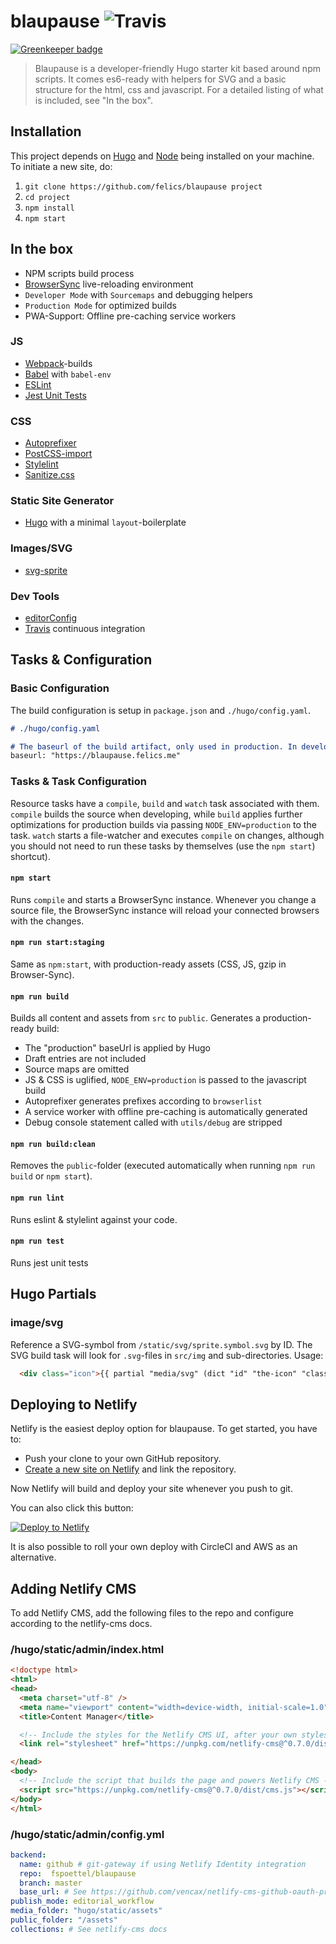 # blaupause ![Travis](https://img.shields.io/travis/fspoettel/blaupause.svg?maxAge=2592000?style=flat-square)

[![Greenkeeper badge](https://badges.greenkeeper.io/fspoettel/blaupause.svg)](https://greenkeeper.io/)

> Blaupause is a developer-friendly Hugo starter kit based around npm scripts. It comes es6-ready with helpers for SVG and a basic structure for the html, css and javascript. For a detailed listing of what is included, see "In the box".

## Installation

This project depends on [Hugo](https://gohugo.io) and [Node](http://nodejs.org/) being installed on your machine. To initiate a new site, do:

1. `git clone https://github.com/felics/blaupause project`
1. `cd project`
1. `npm install`
1. `npm start`

## In the box

* NPM scripts build process
* [BrowserSync](http://www.browsersync.io/) live-reloading environment
* `Developer Mode` with `Sourcemaps` and debugging helpers
* `Production Mode` for optimized builds
* PWA-Support: Offline pre-caching service workers

### JS

* [Webpack](http://webpack.github.io)-builds
* [Babel](babeljs.io) with `babel-env`
* [ESLint](http://eslint.org/)
* [Jest Unit Tests](https://facebook.github.io/jest/)

### CSS

* [Autoprefixer](https://github.com/postcss/autoprefixer)
* [PostCSS-import](http://cssnext.io/)
* [Stylelint](http://stylelint.io/)
* [Sanitize.css](https://github.com/10up/sanitize.css)

### Static Site Generator

* [Hugo](https://gohugo.io) with a minimal `layout`-boilerplate

### Images/SVG

* [svg-sprite](https://github.com/jkphl/svg-sprite)

### Dev Tools

* [editorConfig](http://editorconfig.org/)
* [Travis](https://travis-ci.org) continuous integration

## Tasks & Configuration

### Basic Configuration

The build configuration is setup in `package.json` and `./hugo/config.yaml`.

``` md
# ./hugo/config.yaml

# The baseurl of the build artifact, only used in production. In development mode, localhost will be used
baseurl: "https://blaupause.felics.me"
```

### Tasks & Task Configuration

Resource tasks have a `compile`, `build` and `watch` task associated with them. `compile` builds the source when developing, while `build` applies further optimizations for production builds via passing `NODE_ENV=production` to the task. `watch` starts a file-watcher and executes `compile` on changes, although you should not need to run these tasks by themselves (use the `npm start`) shortcut).

#### `npm start`

Runs `compile` and starts a BrowserSync instance. Whenever you change a source file, the BrowserSync instance will reload your connected browsers with the changes.

#### `npm run start:staging`

Same as `npm:start`, with production-ready assets (CSS, JS, gzip in Browser-Sync).

#### `npm run build`

Builds all content and assets from `src` to `public`. Generates a production-ready build:

* The "production" baseUrl is applied by Hugo
* Draft entries are not included
* Source maps are omitted
* JS & CSS is uglified, `NODE_ENV=production` is passed to the javascript build
* Autoprefixer generates prefixes according to `browserlist`
* A service worker with offline pre-caching is automatically generated
* Debug console statement called with `utils/debug` are stripped

#### `npm run build:clean`

Removes the `public`-folder (executed automatically when running `npm run build` or `npm start`).

#### `npm run lint`

Runs eslint & stylelint against your code.

#### `npm run test`

Runs jest unit tests

## Hugo Partials

### image/svg

Reference a SVG-symbol from `/static/svg/sprite.symbol.svg` by ID. The SVG build task will look for `.svg`-files in `src/img` and sub-directories. Usage:

``` html
  <div class="icon">{{ partial "media/svg" (dict "id" "the-icon" "class" "optional-class") }}</div>
```

## Deploying to Netlify

Netlify is the easiest deploy option for blaupause. To get started, you have to:

* Push your clone to your own GitHub repository.
* [Create a new site on Netlify](https://app.netlify.com/start) and link the repository.

Now Netlify will build and deploy your site whenever you push to git.

You can also click this button:

[![Deploy to Netlify](https://www.netlify.com/img/deploy/button.svg)](https://app.netlify.com/start/deploy?repository=https://github.com/fspoettel/blaupause)

It is also possible to roll your own deploy with CircleCI and AWS as an alternative.

## Adding Netlify CMS

To add Netlify CMS, add the following files to the repo and configure according to the netlify-cms docs.

### /hugo/static/admin/index.html

``` html
<!doctype html>
<html>
<head>
  <meta charset="utf-8" />
  <meta name="viewport" content="width=device-width, initial-scale=1.0" />
  <title>Content Manager</title>

  <!-- Include the styles for the Netlify CMS UI, after your own styles -->
  <link rel="stylesheet" href="https://unpkg.com/netlify-cms@^0.7.0/dist/cms.css" />

</head>
<body>
  <!-- Include the script that builds the page and powers Netlify CMS -->
  <script src="https://unpkg.com/netlify-cms@^0.7.0/dist/cms.js"></script>
</body>
</html>
```

### /hugo/static/admin/config.yml

``` yaml
backend:
  name: github # git-gateway if using Netlify Identity integration
  repo:  fspoettel/blaupause
  branch: master
  base_url: # See https://github.com/vencax/netlify-cms-github-oauth-provider or remove if using Netlify Identity
publish_mode: editorial_workflow
media_folder: "hugo/static/assets"
public_folder: "/assets"
collections: # See netlify-cms docs
```
